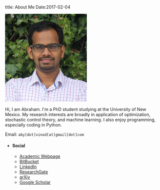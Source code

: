 title: About Me
Date:2017-02-04

<div class="container">
    <div class="col-md-4" style="padding-left: 0px;  padding-right: 0px;">
        <img alt="My photo should have appeared here."
        src="/images/myphoto_small.png" class="img-circle">
    </div>
    <div class="col-md-4">
        <p>
            Hi, I am Abraham. I'm a PhD student studying at the University of
            New Mexico. My research interests are broadly in application of
            optimization, stochastic control theory, and machine learning. I
            also enjoy programming, especially coding in Python. 
        </p>
        <p>
            Email: <code>aby[dot]vinod[at]gmail[dot]com</code>
        </p>
    </div>
    <div class="col-md-4 sidebar">
       <ul class="list-group list-group-flush">
           <li class="list-group-item"><h4><i class="fa fa-home fa-lg"></i><span class="icon-label">Social</span></h4>
             <ul class="list-group">
               <li class="list-group-item"><a href="http://unm.edu/~abyvinod"><i class="fa fa-academic-webpage-square fa-lg"></i> Academic Webpage</a></li>
               <li class="list-group-item"><a href="http://bitbucket.org/abyvinod"><i class="fa fa-bitbucket-square fa-lg"></i> BitBucket</a></li>
               <li class="list-group-item"><a href="http://linkedin.com/in/abrahampvinod"><i class="fa fa-linkedin-square fa-lg"></i> LinkedIn</a></li>
               <li class="list-group-item"><a href="https://www.researchgate.net/profile/Abraham_P_Vinod"><i class="ai ai-researchgate-square ai-lg"></i> ResearchGate</a></li>
               <li class="list-group-item"><a href="arxiv.org/a/vinod_a_1"><i class="ai ai-arxiv ai-lg"></i> arXiv</a></li>
               <li class="list-group-item"><a
               href="https://scholar.google.com/citations?user=yb5Z7AwAAAAJ&hl=en"><i
               class="ai ai-google-scholar ai-lg"></i> Google Scholar</a></li>
               <!--<li class="list-group-item"><a href="http://orcid.org/0000-0002-7955-9629"><i class="ai ai-orcid ai-lg"></i> OrcId</a></li>-->
             </ul>
           </li>
       </ul>
    </div>
</div>

<!--<li class="list-group-item"><a href="mailto:aby.vinod@gmail.com"><i
class="fa fa-envelope-o fa-lg"></i> Email </a></li> -->
